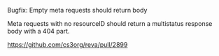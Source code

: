 Bugfix: Empty meta requests should return body

Meta requests with no resourceID should return a multistatus response body with a 404 part.

https://github.com/cs3org/reva/pull/2899